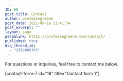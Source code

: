 ```yaml
---
ID: 68
post_title: Contact
author: profmikegreene
post_date: 2012-09-18 21:41:54
post_excerpt: ""
layout: page
permalink: https://profmikegreene.com/contact/
published: true
dsq_thread_id:
  - "2359809765"
---
```

<p>For questions or inquiries, feel free to contact me below.</p>
<p>[contact-form-7 id="18" title="Contact form 1"]</p>